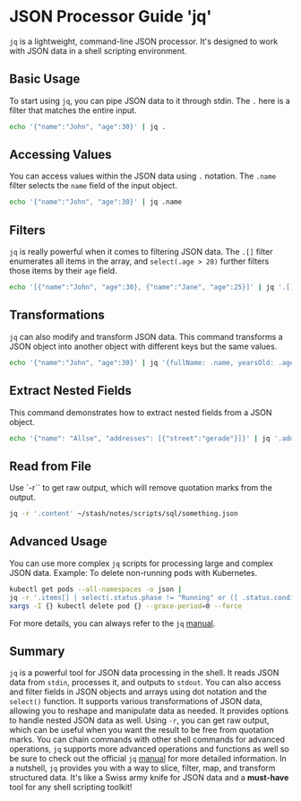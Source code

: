 # JSON Processor Guide 'jq'

`jq` is a lightweight, command-line JSON processor. It's designed to work with JSON data in a shell scripting environment.

## Basic Usage

To start using `jq`, you can pipe JSON data to it through stdin. The `.` here is a filter that matches the entire input.

```sh
echo '{"name":"John", "age":30}' | jq .
```

## Accessing Values

You can access values within the JSON data using `.` notation. The `.name` filter selects the `name` field of the input object.

```sh
echo '{"name":"John", "age":30}' | jq .name
```

## Filters

`jq` is really powerful when it comes to filtering JSON data. The `.[]` filter enumerates all items in the array, and `select(.age > 28)` further filters those items by their `age` field.

```sh
echo '[{"name":"John", "age":30}, {"name":"Jane", "age":25}]' | jq '.[] | select(.age > 28)'
```

## Transformations

`jq` can also modify and transform JSON data. This command transforms a JSON object into another object with different keys but the same values.

```sh
echo '{"name":"John", "age":30}' | jq '{fullName: .name, yearsOld: .age}'
```

## Extract Nested Fields

This command demonstrates how to extract nested fields from a JSON object.

```sh
echo '{"name": "Allse", "addresses": [{"street":"gerade"}]}' | jq '.addresses[0].street'
```

## Read from File

Use `-r`` to get raw output, which will remove quotation marks from the output.

```sh
jq -r '.content' ~/stash/notes/scripts/sql/something.json
```

## Advanced Usage

You can use more complex `jq` scripts for processing large and complex JSON data. Example: To delete non-running pods with Kubernetes.

```sh
kubectl get pods --all-namespaces -o json |
jq -r '.items[] | select(.status.phase != "Running" or ([ .status.conditions[] | select(.type == "Ready" and .status == "False") ] | length ) == 1 ) | .metadata.namespace + "/" + .metadata.name' |
xargs -I {} kubectl delete pod {} --grace-period=0 --force
```

For more details, you can always refer to the `jq` [manual](https://jqlang.github.io/jq/manual/).

## Summary

`jq` is a powerful tool for JSON data processing in the shell. It reads JSON data from `stdin`, processes it, and outputs to `stdout`. You can also access and filter fields in JSON objects and arrays using dot notation and the `select()` function. It supports various transformations of JSON data, allowing you to reshape and manipulate data as needed. It provides options to handle nested JSON data as well. Using `-r`, you can get raw output, which can be useful when you want the result to be free from quotation marks. You can chain commands with other shell commands for advanced operations, `jq` supports more advanced operations and functions as well so be sure to check out the official `jq` [manual](https://jqlang.github.io/jq/manual/) for more detailed information. In a nutshell, `jq` provides you with a way to slice, filter, map, and transform structured data. It's like a Swiss army knife for JSON data and a **must-have** tool for any shell scripting toolkit!
